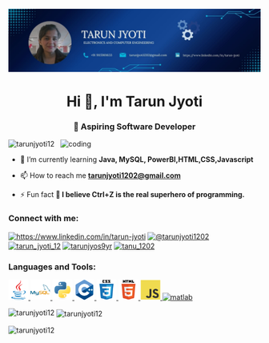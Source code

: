 ![logo](https://github.com/tarunjyoti12/tarunjyoti12/blob/main/Github%20Profile%20Banner.jpg)
<h1 align="center">Hi 👋, I'm Tarun Jyoti</h1>
<h3 align="center">🚀 Aspiring Software Developer</h3>
<img align ="right" alt="coding"width="400" src="https://user-images.githubusercontent.com/74038190/221352975-94759904-aa4c-4032-a8ab-b546efb9c478.gif">


<p align="left"> <img src="https://komarev.com/ghpvc/?username=tarunjyoti12&label=Profile%20views&color=0e75b6&style=flat" alt="tarunjyoti12" /> </p>

- 🌱 I’m currently learning **Java, MySQL, PowerBI,HTML,CSS,Javascript**

- 📫 How to reach me **tarunjyoti1202@gmail.com**

- ⚡ Fun fact **🚀 I believe Ctrl+Z is the real superhero of programming.**

<h3 align="left">Connect with me:</h3>
<p align="left">
<a href="https://linkedin.com/in/https://www.linkedin.com/in/tarun-jyoti" target="blank"><img align="center" src="https://raw.githubusercontent.com/rahuldkjain/github-profile-readme-generator/master/src/images/icons/Social/linked-in-alt.svg" alt="https://www.linkedin.com/in/tarun-jyoti" height="30" width="40" /></a>
<a href="https://www.hackerrank.com/@tarunjyoti1202" target="blank"><img align="center" src="https://raw.githubusercontent.com/rahuldkjain/github-profile-readme-generator/master/src/images/icons/Social/hackerrank.svg" alt="@tarunjyoti1202" height="30" width="40" /></a>
<a href="https://www.leetcode.com/tarun_jyoti_12" target="blank"><img align="center" src="https://raw.githubusercontent.com/rahuldkjain/github-profile-readme-generator/master/src/images/icons/Social/leet-code.svg" alt="tarun_jyoti_12" height="30" width="40" /></a>
<a href="https://auth.geeksforgeeks.org/user/tarunjyos9yr" target="blank"><img align="center" src="https://raw.githubusercontent.com/rahuldkjain/github-profile-readme-generator/master/src/images/icons/Social/geeks-for-geeks.svg" alt="tarunjyos9yr" height="30" width="40" /></a>
<a href="https://discord.gg/tanu_1202" target="blank"><img align="center" src="https://raw.githubusercontent.com/rahuldkjain/github-profile-readme-generator/master/src/images/icons/Social/discord.svg" alt="tanu_1202" height="30" width="40" /></a>
</p>

<h3 align="left">Languages and Tools:</h3>
<p align="left"> <a href="https://www.java.com" target="_blank" rel="noreferrer"> <img src="https://raw.githubusercontent.com/devicons/devicon/master/icons/java/java-original.svg" alt="java" width="40" height="40"/> </a> <a href="https://www.mysql.com/" target="_blank" rel="noreferrer"> <img src="https://raw.githubusercontent.com/devicons/devicon/master/icons/mysql/mysql-original-wordmark.svg" alt="mysql" width="40" height="40"/> </a> <a href="https://www.python.org" target="_blank" rel="noreferrer"> <img src="https://raw.githubusercontent.com/devicons/devicon/master/icons/python/python-original.svg" alt="python" width="40" height="40"/> </a><a href="https://www.w3schools.com/cpp/" target="_blank" rel="noreferrer"> <img src="https://raw.githubusercontent.com/devicons/devicon/master/icons/cplusplus/cplusplus-original.svg" alt="cplusplus" width="40" height="40"/> </a> <a href="https://www.w3schools.com/css/" target="_blank" rel="noreferrer"> <img src="https://raw.githubusercontent.com/devicons/devicon/master/icons/css3/css3-original-wordmark.svg" alt="css3" width="40" height="40"/> </a> <a href="https://www.w3.org/html/" target="_blank" rel="noreferrer"> <img src="https://raw.githubusercontent.com/devicons/devicon/master/icons/html5/html5-original-wordmark.svg" alt="html5" width="40" height="40"/> </a> <a href="https://developer.mozilla.org/en-US/docs/Web/JavaScript" target="_blank" rel="noreferrer"> <img src="https://raw.githubusercontent.com/devicons/devicon/master/icons/javascript/javascript-original.svg" alt="javascript" width="40" height="40"/> </a> <a href="https://www.mathworks.com/" target="_blank" rel="noreferrer"> <img src="https://upload.wikimedia.org/wikipedia/commons/2/21/Matlab_Logo.png" alt="matlab" width="40" height="40"/> </a>  </p>

<p><img align="left" src="https://github-readme-stats.vercel.app/api/top-langs?username=tarunjyoti12&show_icons=true&locale=en&layout=compact" alt="tarunjyoti12" /></p>

<p>&nbsp;<img align="center" src="https://github-readme-stats.vercel.app/api?username=tarunjyoti12&show_icons=true&locale=en" alt="tarunjyoti12" /></p>

<p><img align="center" src="https://github-readme-streak-stats.herokuapp.com/?user=tarunjyoti12&" alt="tarunjyoti12" /></p>




